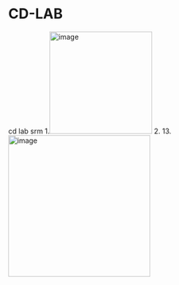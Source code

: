 # CD-LAB
cd lab srm 
1.<img width="206" alt="image" src="https://github.com/santhanalakshmi21/CD-LAB/assets/104186416/dbfb65e7-eb74-4ebb-8e70-b71dbfa72a75">
2.
13.<img width="285" alt="image" src="https://github.com/santhanalakshmi21/CD-LAB/assets/104186416/dad33332-6358-451a-b86c-dabac5ae8aa3">
